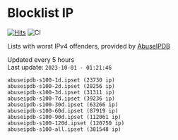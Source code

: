 # Blocklist IP

[![Hits](https://hits.seeyoufarm.com/api/count/incr/badge.svg?url=https%3A%2F%2Fgithub.com%2Fborestad%2Fblocklist-ip%2F&count_bg=%2379C83D&title_bg=%23555555&icon=&icon_color=%23E7E7E7&title=hits&edge_flat=false)](https://hits.seeyoufarm.com)  ![CI](https://img.shields.io/github/workflow/status/borestad/blocklist-ip/CI?style=flat-square)

Lists with worst IPv4 offenders, provided by [AbuseIPDB](https://www.abuseipdb.com/)

<!-- FOOTER-PLACEHOLDER -->
Updated every 5 hours<br>
Last update: `2023-10-01 - 01:21:46`
```
abuseipdb-s100-1d.ipset (23730 ip)
abuseipdb-s100-2d.ipset (28256 ip)
abuseipdb-s100-3d.ipset (31311 ip)
abuseipdb-s100-7d.ipset (39236 ip)
abuseipdb-s100-30d.ipset (63266 ip)
abuseipdb-s100-60d.ipset (87919 ip)
abuseipdb-s100-90d.ipset (112061 ip)
abuseipdb-s100-120d.ipset (120750 ip)
abuseipdb-s100-all.ipset (381548 ip)
```
